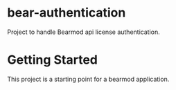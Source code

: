 # bear-authentication

Project to handle Bearmod api license authentication.

# Getting Started

This project is a starting point for a bearmod application.
